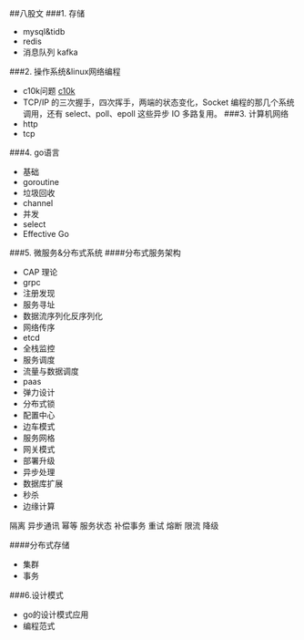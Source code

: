##八股文
###1. 存储
- mysql&tidb
- redis
- 消息队列 kafka

###2. 操作系统&linux网络编程
- c10k问题 [c10k](http://www.kegel.com/c10k.html)
- TCP/IP 的三次握手，四次挥手，两端的状态变化，Socket 编程的那几个系统调用，还有 select、poll、epoll 这些异步 IO 多路复用。
###3. 计算机网络
- http
- tcp

###4. go语言
- 基础
- goroutine
- 垃圾回收
- channel
- 并发
- select
- Effective Go

###5. 微服务&分布式系统
####分布式服务架构
- CAP 理论
- grpc
- 注册发现
- 服务寻址
- 数据流序列化反序列化
- 网络传序
- etcd 
- 全栈监控
- 服务调度
- 流量与数据调度
- paas
- 弹力设计
- 分布式锁
- 配置中心
- 边车模式
- 服务网格
- 网关模式
- 部署升级
- 异步处理
- 数据库扩展
- 秒杀
- 边缘计算

隔离 异步通讯 幂等 服务状态 补偿事务 重试 熔断 限流 降级

####分布式存储
- 集群
- 事务

###6.设计模式
- go的设计模式应用
- 编程范式
